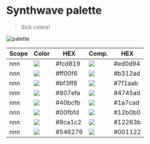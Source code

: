 # Synthwave palette
> Sick colors!

![palette](https://github.com/vikpe/synthwave/blob/main/palette.png?raw=true)

Scope | Color | HEX | Comp. | HEX
--- | --- | --- | --- | ---
nnn | ![](https://via.placeholder.com/35/fcd819/?text=+) | #fcd819 | ![](https://via.placeholder.com/35/ed0d94/?text=+) | #ed0d94
nnn | ![](https://via.placeholder.com/35/ff00f6/?text=+) | #ff00f6 | ![](https://via.placeholder.com/35/b312ad/?text=+) | #b312ad
nnn | ![](https://via.placeholder.com/35/bf3ff8/?text=+) | #bf3ff8 | ![](https://via.placeholder.com/35/7f1aab/?text=+) | #7f1aab
nnn | ![](https://via.placeholder.com/35/807efa/?text=+) | #807efa | ![](https://via.placeholder.com/35/4745ad/?text=+) | #4745ad
nnn | ![](https://via.placeholder.com/35/40bcfb/?text=+) | #40bcfb | ![](https://via.placeholder.com/35/1a7cad/?text=+) | #1a7cad
nnn | ![](https://via.placeholder.com/35/00fbfd/?text=+) | #00fbfd | ![](https://via.placeholder.com/35/12b0b0/?text=+) | #12b0b0
nnn | ![](https://via.placeholder.com/35/8ca1c2/?text=+) | #8ca1c2 | ![](https://via.placeholder.com/35/12263b/?text=+) | #12263b
nnn | ![](https://via.placeholder.com/35/546276/?text=+) | #546276 | ![](https://via.placeholder.com/35/001122/?text=+) | #001122
